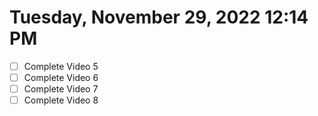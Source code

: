 # Tuesday, November 29, 2022 12:14 PM
- [ ] Complete Video 5
- [ ] Complete Video 6
- [ ] Complete Video 7
- [ ] Complete Video 8